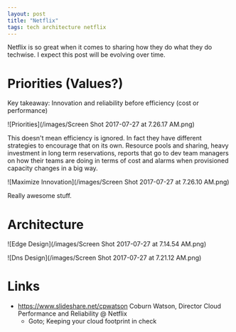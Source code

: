```yaml
---
layout: post
title: "Netflix"
tags: tech architecture netflix
---
```


Netflix is so great when it comes to sharing how they do what they do techwise. I expect this post will be evolving over time.

# Priorities (Values?)

Key takeaway: Innovation and reliability before efficiency (cost or performance)

![Priorities](/images/Screen Shot 2017-07-27 at 7.26.17 AM.png)

This doesn't mean efficiency is ignored. In fact they have different strategies to encourage that on its own. Resource pools and sharing, heavy investment in long term reservations, reports that go to dev team managers on how their teams are doing in terms of cost and alarms when provisioned capacity changes in a big way.

![Maximize Innovation](/images/Screen Shot 2017-07-27 at 7.26.10 AM.png)

Really awesome stuff.

# Architecture

![Edge Design](/images/Screen Shot 2017-07-27 at 7.14.54 AM.png)

![Dns Design](/images/Screen Shot 2017-07-27 at 7.21.12 AM.png)

# Links

- https://www.slideshare.net/cpwatson Coburn Watson, Director Cloud Performance and Reliability @ Netflix
  - Goto; Keeping your cloud footprint in check